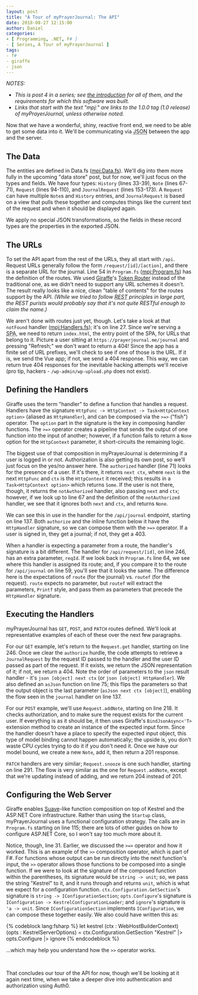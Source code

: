 ```yaml
---
layout: post
title: "A Tour of myPrayerJournal: The API"
date: 2018-08-27 12:15:00
author: Daniel
categories:
- [ Programming, .NET, F# ]
- [ Series, A Tour of myPrayerJournal ]
tags:
- f#
- giraffe
- json
---
```

_NOTES:_
- _This is post 4 in a series; see [the introduction][intro] for all of them, and the requirements for which this software was built._
- _Links that start with the text "mpj:" are links to the 1.0.0 tag (1.0 release) of myPrayerJournal, unless otherwise noted._

Now that we have a wonderful, shiny, reactive front end, we need to be able to get some data into it. We'll be communicating via <abbr title="JavaScript Object Notation">JSON</abbr> between the app and the server.

## The Data

The entities are defined in Data.fs ([mpj:Data.fs][Data.fs]). We'll dig into them more fully in the upcoming "data store" post, but for now, we'll just focus on the types and fields. We have four types: `History` (lines 33-39), `Note` (lines 67-71), `Request` (lines 94-110), and `JournalRequest` (lines 153-173). A `Request` can have multiple `Note`s and `History` entries, and `JournalRequest` is based on a view that pulls these together and computes things like the current text of the request and when it should be displayed again.

We apply no special JSON transformations, so the fields in these record types are the properties in the exported JSON.

## The URLs

To set the API apart from the rest of the URLs, they all start with `/api`. Request URLs generally follow the form `/request/[id]/[action]`, and there is a separate URL for the journal. Line 54 in `Program.fs` ([mpj:Program.fs][Program.fs]) has the definition of the routes. We used [Giraffe][]'s [Token Router][TR] instead of the traditional one, as we didn't need to support any URL schemes it doesn't. The result really looks like a nice, clean "table of contents" for the routes support by the API. _(While we tried to follow <abbr title="Representational State Transfer">REST</abbr> principles in large part, the REST purists would probably say that it's not quite RESTful enough to claim the name.)_

We aren't done with routes just yet, though. Let's take a look at that `notFound` handler ([mpj:Handlers.fs][Handlers.fs]); it's on line 27. Since we're serving a <abbr title="Single Page Application">SPA</abbr>, we need to return `index.html`, the entry point of the SPA, for URLs that belong to it. Picture a user sitting at `https://prayerjournal.me/journal` and pressing "Refresh;" we don't want to return a 404! Since the app has a finite set of URL prefixes, we'll check to see if one of those is the URL. If it is, we send the Vue app; if not, we send a 404 response. This way, we can return true 404 responses for the inevitable hacking attempts we'll receive (pro tip, hackers - `/wp-admin/wp-upload.php` does not exist).

## Defining the Handlers

Giraffe uses the term "handler" to define a function that handles a request. Handlers have the signature `HttpFunc -> HttpContext -> Task<HttpContext option>` (aliased as `HttpHandler`), and can be composed via the `>=>` ("fish") operator. The `option` part in the signature is the key in composing handler functions. The `>=>` operator creates a pipeline that sends the output of one function into the input of another; however, if a function fails to return a `None` option for the `HttpContext` parameter, it short-circuits the remaining logic.

The biggest use of that composition in myPrayerJournal is determining if a user is logged in or not. Authorization is also getting its own post, so we'll just focus on the yes/no answer here. The `authorized` handler (line 71) looks for the presence of a user. If it's there, it returns `next ctx`, where `next` is the next `HttpFunc` and `ctx` is the `HttpContext` it received; this results in a `Task<HttpContext option>` which returns `Some`. If the user is not there, though, it returns the `notAuthorized` handler, also passing `next` and `ctx`; however, if we look up to line 67 and the definition of the `notAuthorized` handler, we see that it ignores both `next` and `ctx`, and returns `None`.

We can see this in use in the handler for the `/api/journal` endpoint, starting on line 137. Both `authorize` and the inline function below it have the `HttpHandler` signature, so we can compose them with the `>=>` operator. If a user is signed in, they get a journal; if not, they get a 403.

When a handler is expecting a parameter from a route, the handler's signature is a bit different. The handler for `/api/request/[id]`, on line 246, has an extra parameter, `reqId`. If we look back in `Program.fs` line 64, we see where this handler is assigned its route; and, if you compare it to the route for `/api/journal` on line 59, you'll see that it looks the same. The difference here is the expectations of `route` (for the journal) vs. `routef` (for the request). `route` expects no parameter, but `routef` will extract the parameters, `Printf` style, and pass them as parameters that precede the `HttpHandler` signature.

## Executing the Handlers

myPrayerJournal has `GET`, `POST`, and `PATCH` routes defined. We'll look at representative examples of each of these over the next few paragraphs.

For our `GET` example, let's return to the `Request.get` handler, starting on line 246. Once we clear the `authorize` hurdle, the code attempts to retrieve a `JournalRequest` by the request ID passed to the handler and the user ID passed as part of the request. If it exists, we return the JSON representation of it; if not, we return a 404. Note the order of parameters to the `json` result handler - it's `json [object] next ctx` (or `json [object] HttpHandler`). We also defined an `asJson` function on line 75; this flips the parameters so that the output object is the last parameter (`asJson next ctx [object]`), enabling the flow seen in the `journal` handler on line 137.

For our `POST` example, we'll use `Request.addNote`, starting on line 218. It checks authorization, and to make sure the request exists for the current user. If everything is as it should be, it then uses Giraffe's `BindJsonAsync<'T>` extension method to create an instance of the expected input form. Since the handler doesn't have a place to specify the expected input object, this type of model binding cannot happen automatically; the upside is, you don't waste CPU cycles trying to do it if you don't need it. Once we have our model bound, we create a new `Note`, add it, then return a 201 response.

`PATCH` handlers are very similar; `Request.snooze` is one such handler, starting on line 291. The flow is very similar as the one for `Request.addNote`, except that we're updating instead of adding, and we return 204 instead of 201.

## Configuring the Web Server

Giraffe enables [Suave][]-like function composition on top of Kestrel and the ASP.NET Core infrastructure. Rather than using the `Startup` class, myPrayerJournal uses a functional configuration strategy. The calls are in `Program.fs` starting on line 115; there are lots of other guides on how to configure ASP.NET Core, so I won't say too much more about it.

Notice, though, line 31. Earlier, we discussed the `>=>` operator and how it worked. This is an example of the `>>` composition operator, which is part of F#. For functions whose output can be run directly into the next function's input, the `>>` operator allows those functions to be composed into a single function. If we were to look at the signature of the composed function within the parentheses, its signature would be `string -> unit`; so, we pass the string "Kestrel" to it, and it runs through and returns `unit`, which is what we expect for a configuration function. `ctx.Configuration.GetSection`'s signature is `string -> IConfigurationSection`; `opts.Configure`'s signature is `IConfiguration -> KestrelConfigurationLoader`; and `ignore`'s signature is `'a -> unit`. Since `IConfigurationSection` implements `IConfiguration`, we can compose these together easily. We also could have written this as:

{% codeblock lang:fsharp %}
  let kestrel (ctx : WebHostBuilderContext) (opts : KestrelServerOptions) =
    ctx.Configuration.GetSection "Kestrel"
    |> opts.Configure
    |> ignore
{% endcodeblock %}

...which may help you understand how the `>>` operator works.

<p>&nbsp;</p>

That concludes our tour of the API for now, though we'll be looking at it again next time, when we take a deeper dive into authentication and authorization using Auth0.


[intro]: /2018/a-tour-of-myprayerjournal/introduction.html "A Tour of myPrayerJournal: Introduction | The Bit Badger Blog"
[Data.fs]: https://github.com/bit-badger/myPrayerJournal/blob/1.0.0/src/api/MyPrayerJournal.Api/Data.fs "api/Data.fs | myPrayerJournal | GitHub"
[Program.fs]: https://github.com/bit-badger/myPrayerJournal/blob/1.0.0/src/api/MyPrayerJournal.Api/Program.fs "api/Program.fs | myPrayerJournal | GitHub"
[Giraffe]: https://github.com/giraffe-fsharp/Giraffe "Giraffe | GitHub"
[TR]: https://github.com/giraffe-fsharp/Giraffe.TokenRouter "Giraffe.TokenRouter | GitHub"
[Handlers.fs]: https://github.com/bit-badger/myPrayerJournal/blob/1.0.0/src/api/MyPrayerJournal.Api/Handlers.fs "app/Handlers.fs | myPrayerJournal | GitHub"
[Suave]: https://suave.io
